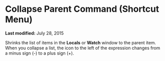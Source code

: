 
# Collapse Parent Command (Shortcut Menu)

 **Last modified:** July 28, 2015

Shrinks the list of items in the  **Locals** or **Watch** window to the parent item. When you collapse a list, the icon to the left of the expression changes from a minus sign (-) to a plus sign (+).
